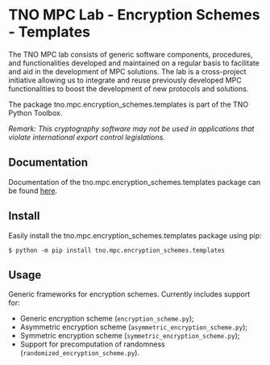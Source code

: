 # TNO MPC Lab - Encryption Schemes - Templates

The TNO MPC lab consists of generic software components, procedures, and functionalities developed and maintained on a regular basis to facilitate and aid in the development of MPC solutions. The lab is a cross-project initiative allowing us to integrate and reuse previously developed MPC functionalities to boost the development of new protocols and solutions.

The package tno.mpc.encryption_schemes.templates is part of the TNO Python Toolbox.

*Remark: This cryptography software may not be used in applications that violate international export control legislations.*

## Documentation

Documentation of the tno.mpc.encryption_schemes.templates package can be found [here](https://docs.mpc.tno.nl/encryption_schemes/templates/1.0.3).

## Install

Easily install the tno.mpc.encryption_schemes.templates package using pip:
```console
$ python -m pip install tno.mpc.encryption_schemes.templates
```

## Usage

Generic frameworks for encryption schemes. Currently includes support for:

* Generic encryption scheme (`encryption_scheme.py`);
* Asymmetric encryption scheme (`asymmetric_encryption_scheme.py`);
* Symmetric encryption scheme (`symmetric_encryption_scheme.py`);
* Support for precomputation of randomness (`randomized_encryption_scheme.py`).

